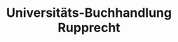 ---
title: "Universitäts-Buchhandlung Rupprecht"
url: /muenchen/universitaets-buchhandlung-rupprecht/
shop: Bücher
---